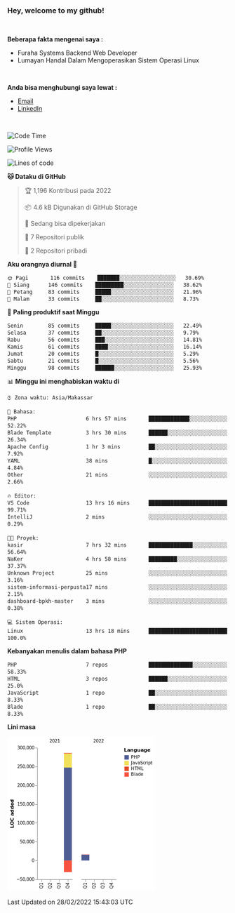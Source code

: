 <h3>Hey, welcome to my github!</h3>

<br>

<p><strong>Beberapa fakta mengenai saya :</strong></p>

<ul>
  <li>Furaha Systems Backend Web Developer</li>
  <li>Lumayan Handal Dalam Mengoperasikan Sistem Operasi Linux</li>
</ul>

<br>

<p><strong>Anda bisa menghubungi saya lewat :</strong></p>

<ul>
  <li><a href="mailto:renaldiapriyanto419@gmail.com">Email</a></li>
  <li><a href="https://www.linkedin.com/in/renaldi-kadang-314314206/">LinkedIn</a></li>
</ul>

<br>

<!--START_SECTION:waka-->
![Code Time](http://img.shields.io/badge/Code%20Time-22%20hrs%2038%20mins-blue)

![Profile Views](http://img.shields.io/badge/Profil%20dilihat-17-blue)

![Lines of code](https://img.shields.io/badge/Sejak%20Hello%20World%20aku%20telah%20menulis-271%20Thousand%20baris%20kode-blue)

**🐱 Dataku di GitHub** 

> 🏆 1,196 Kontribusi pada 2022
 > 
> 📦 4.6 kB Digunakan di GitHub Storage 
 > 
> 💼 Sedang bisa dipekerjakan
 > 
> 📜 7 Repositori publik 
 > 
> 🔑 2 Repositori pribadi  
 > 
**Aku orangnya diurnal 🐤** 

```text
🌞 Pagi       116 commits    ███████░░░░░░░░░░░░░░░░░░   30.69% 
🌆 Siang      146 commits    █████████░░░░░░░░░░░░░░░░   38.62% 
🌃 Petang     83 commits     █████░░░░░░░░░░░░░░░░░░░░   21.96% 
🌙 Malam      33 commits     ██░░░░░░░░░░░░░░░░░░░░░░░   8.73%

```
📅 **Paling produktif saat Minggu** 

```text
Senin        85 commits     █████░░░░░░░░░░░░░░░░░░░░   22.49% 
Selasa       37 commits     ██░░░░░░░░░░░░░░░░░░░░░░░   9.79% 
Rabu         56 commits     ███░░░░░░░░░░░░░░░░░░░░░░   14.81% 
Kamis        61 commits     ████░░░░░░░░░░░░░░░░░░░░░   16.14% 
Jumat        20 commits     █░░░░░░░░░░░░░░░░░░░░░░░░   5.29% 
Sabtu        21 commits     █░░░░░░░░░░░░░░░░░░░░░░░░   5.56% 
Minggu       98 commits     ██████░░░░░░░░░░░░░░░░░░░   25.93%

```


📊 **Minggu ini menghabiskan waktu di** 

```text
⌚︎ Zona waktu: Asia/Makassar

💬 Bahasa: 
PHP                      6 hrs 57 mins       █████████████░░░░░░░░░░░░   52.22% 
Blade Template           3 hrs 30 mins       ██████░░░░░░░░░░░░░░░░░░░   26.34% 
Apache Config            1 hr 3 mins         ██░░░░░░░░░░░░░░░░░░░░░░░   7.92% 
YAML                     38 mins             █░░░░░░░░░░░░░░░░░░░░░░░░   4.84% 
Other                    21 mins             ░░░░░░░░░░░░░░░░░░░░░░░░░   2.66%

🔥 Editor: 
VS Code                  13 hrs 16 mins      █████████████████████████   99.71% 
IntelliJ                 2 mins              ░░░░░░░░░░░░░░░░░░░░░░░░░   0.29%

🐱‍💻 Proyek: 
kasir                    7 hrs 32 mins       ██████████████░░░░░░░░░░░   56.64% 
NaKer                    4 hrs 58 mins       █████████░░░░░░░░░░░░░░░░   37.37% 
Unknown Project          25 mins             ░░░░░░░░░░░░░░░░░░░░░░░░░   3.16% 
sistem-informasi-perpusta17 mins             ░░░░░░░░░░░░░░░░░░░░░░░░░   2.15% 
dashboard-bpkh-master    3 mins              ░░░░░░░░░░░░░░░░░░░░░░░░░   0.38%

💻 Sistem Operasi: 
Linux                    13 hrs 18 mins      █████████████████████████   100.0%

```

**Kebanyakan menulis dalam bahasa PHP** 

```text
PHP                      7 repos             ██████████████░░░░░░░░░░░   58.33% 
HTML                     3 repos             ██████░░░░░░░░░░░░░░░░░░░   25.0% 
JavaScript               1 repo              ██░░░░░░░░░░░░░░░░░░░░░░░   8.33% 
Blade                    1 repo              ██░░░░░░░░░░░░░░░░░░░░░░░   8.33%

```


**Lini masa**

![Chart not found](https://raw.githubusercontent.com/Sylent-Sys/Sylent-Sys/main/charts/bar_graph.png) 


 Last Updated on 28/02/2022 15:43:03 UTC
<!--END_SECTION:waka-->
